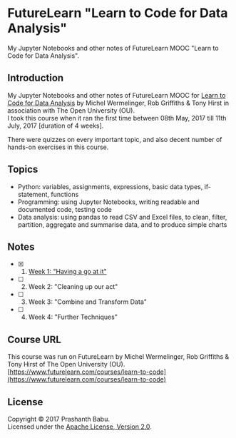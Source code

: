 # FutureLearn "Learn to Code for Data Analysis"

My Jupyter Notebooks and other notes of FutureLearn MOOC "Learn to Code for Data Analysis".


## Introduction
My Jupyter Notebooks and other notes of FutureLearn MOOC for [Learn to Code for Data Analysis](https://www.futurelearn.com/courses/learn-to-code) by Michel Wermelinger, Rob Griffiths & Tony Hirst in association with The Open University (OU).<br>
I took this course when it ran the first time between 08th May, 2017 till 11th July, 2017 [duration of 4 weeks].<br>

There were quizzes on every important topic, and also decent number of hands-on exercises in this course.


## Topics
* Python: variables, assignments, expressions, basic data types, if-statement, functions
* Programming: using Jupyter Notebooks, writing readable and documented code, testing code
* Data analysis: using pandas to read CSV and Excel files, to clean, filter, partition, aggregate and summarise data, and to produce simple charts


## Notes
- [x]  1. [Week 1: "Having a go at it"](tree/master/Week%231)
- [ ]  2. Week 2: "Cleaning up our act"
- [ ]  3. Week 3: "Combine and Transform Data"
- [ ]  4. Week 4: "Further Techniques"


## Course URL
This course was run on FutureLearn by Michel Wermelinger, Rob Griffiths & Tony Hirst of The Open University (OU).
[https://www.futurelearn.com/courses/learn-to-code](https://www.futurelearn.com/courses/learn-to-code)


## License
Copyright &copy; 2017 Prashanth Babu.<br>
Licensed under the [Apache License, Version 2.0](LICENSE).

